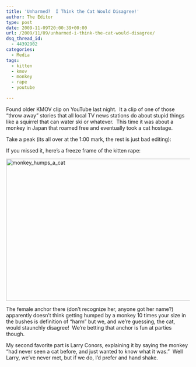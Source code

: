 ```yaml
---
title: 'Unharmed?  I Think the Cat Would Disagree!'
author: The Editor
type: post
date: 2009-11-09T20:00:39+00:00
url: /2009/11/09/unharmed-i-think-the-cat-would-disagree/
dsq_thread_id:
  - 44392902
categories:
  - Media
tags:
  - kitten
  - kmov
  - monkey
  - rape
  - youtube

---
```

Found older KMOV clip on YouTube last night.  It a clip of one of those &#8220;throw away&#8221; stories that all local TV news stations do about stupid things like a squirrel that can water ski or whatever.  This time it was about a monkey in Japan that roamed free and eventually took a cat hostage.

Take a peak (its all over at the 1:00 mark, the rest is just bad editing):



If you missed it, here&#8217;s a freeze frame of the kitten rape:

[<img class="aligncenter size-full wp-image-2231" title="monkey_humps_a_cat" src="http://punchingkitty.com/wp-content/uploads/2009/11/monkey_humps_a_cat.jpg" alt="monkey_humps_a_cat" width="600" height="389" srcset="http://media.punchingkitty.com/wordpress/2009/11/monkey_humps_a_cat.jpg 600w, http://media.punchingkitty.com/wordpress/2009/11/monkey_humps_a_cat-300x194.jpg 300w" sizes="(max-width: 600px) 100vw, 600px" />][1]

The female anchor there (don&#8217;t recognize her, anyone got her name?) apparently doesn&#8217;t think getting humped by a monkey 10 times your size in the bushes is definition of &#8220;harm&#8221; but we, and we&#8217;re guessing, the cat, would staunchly disagree!  We&#8217;re betting that anchor is fun at parties though.

My second favorite part is Larry Conors, explaining it by saying the monkey &#8220;had never seen a cat before, and just wanted to know what it was.&#8221;  Well Larry, we&#8217;ve never met, but if we do, I&#8217;d prefer and hand shake.

 [1]: http://punchingkitty.com/wp-content/uploads/2009/11/monkey_humps_a_cat.jpg